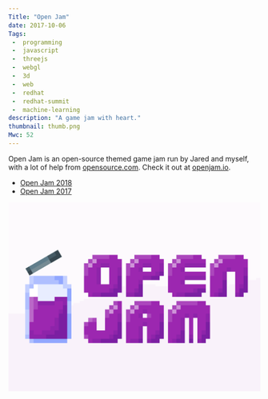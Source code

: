 ```yaml
---
Title: "Open Jam"
date: 2017-10-06
Tags:
 -  programming
 -  javascript
 -  threejs
 -  webgl
 -  3d
 -  web
 -  redhat
 -  redhat-summit
 -  machine-learning
description: "A game jam with heart."
thumbnail: thumb.png
Mwc: 52
---
```


Open Jam is an open-source themed game jam run by Jared and myself, with a lot of help from [opensource.com][osdc]. Check it out at [openjam.io][oj].

- [Open Jam 2018][oj18]
- [Open Jam 2017][oj17]

[![Open Jam logo](thumb.png)][oj]

[oj]: http://openjam.io/
[oj18]: https://itch.io/jam/open-jam-2018
[oj17]: https://itch.io/jam/open-jam-1
[osdc]: https://opensource.com
